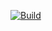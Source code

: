 [![Build](https://github.com/pbentes/peacock/actions/workflows/build.yml/badge.svg)](https://github.com/pbentes/peacock/actions/workflows/build.yml)
